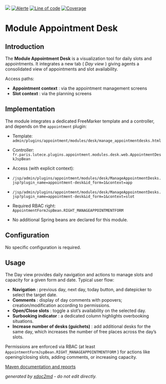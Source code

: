 ![](https://dev.lutece.paris.fr/jenkins/buildStatus/icon?job=gru-module-appointment-desk-deploy)
[![Alerte](https://dev.lutece.paris.fr/sonar/api/project_badges/measure?project=fr.paris.lutece.plugins%3Amodule-appointment-desk&metric=alert_status)](https://dev.lutece.paris.fr/sonar/dashboard?id=fr.paris.lutece.plugins%3Amodule-appointment-desk)
[![Line of code](https://dev.lutece.paris.fr/sonar/api/project_badges/measure?project=fr.paris.lutece.plugins%3Amodule-appointment-desk&metric=ncloc)](https://dev.lutece.paris.fr/sonar/dashboard?id=fr.paris.lutece.plugins%3Amodule-appointment-desk)
[![Coverage](https://dev.lutece.paris.fr/sonar/api/project_badges/measure?project=fr.paris.lutece.plugins%3Amodule-appointment-desk&metric=coverage)](https://dev.lutece.paris.fr/sonar/dashboard?id=fr.paris.lutece.plugins%3Amodule-appointment-desk)

# Module Appointment Desk

## Introduction

The **Module Appointment Desk** is a visualization tool for daily slots and appointments. It integrates a new tab ( *Day view* ) giving agents a consolidated view of appointments and slot availability.

Access paths:

 
*  **Appointment context** : via the appointment management screens
*  **Slot context** : via the planning screens

## Implementation

The module integrates a dedicated FreeMarker template and a controller, and depends on the `appointment` plugin:

 
* Template: `admin/plugins/appointment/modules/desk/manage_appointmentdesks.html` 
* Controller: `fr.paris.lutece.plugins.appointment.modules.desk.web.AppointmentDeskJspBean` 
* Access (with explicit context):
 
*  `/jsp/admin/plugins/appointment/modules/desk/ManageAppointmentDesks.jsp?plugin_name=appointment-desk&id_form=1&context=app` 
*  `/jsp/admin/plugins/appointment/modules/desk/ManageAppointmentDesks.jsp?plugin_name=appointment-desk&id_form=1&context=slot` 

* Required RBAC right: `AppointmentFormJspBean.RIGHT_MANAGEAPPOINTMENTFORM` 
* No additional Spring beans are declared for this module.

## Configuration

No specific configuration is required.

## Usage

The Day view provides daily navigation and actions to manage slots and capacity for a given form and date. Typical user flow:

 
*  **Navigation** : previous day, next day, today button, and datepicker to select the target date.
*  **Comments** : display of day comments with popovers; creation/modification according to permissions.
*  **Open/Close slots** : toggle a slot’s availability on the selected day.
*  **Surbooking indicator** : a dedicated column highlights overbooking situations.
*  **Increase number of desks (guichets)** : add additional desks for the same day, which increases the number of free places across the day’s slots.

Permissions are enforced via RBAC (at least `AppointmentFormJspBean.RIGHT_MANAGEAPPOINTMENTFORM` ) for actions like opening/closing slots, adding comments, or increasing capacity.


[Maven documentation and reports](https://dev.lutece.paris.fr/plugins/module-appointment-desk/)



 *generated by [xdoc2md](https://github.com/lutece-platform/tools-maven-xdoc2md-plugin) - do not edit directly.*